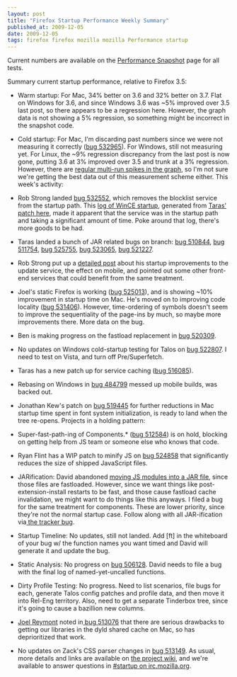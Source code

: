 ```yaml
---
layout: post
title: "Firefox Startup Performance Weekly Summary"
published_at: 2009-12-05
date: 2009-12-05
tags: firefox firefox mozilla mozilla Performance startup
---
```


Current numbers are available on the [Performance  Snapshot](http://graphs.mozilla.org/dashboard/snapshot/) page for all tests.

Summary current startup performance, relative to Firefox 3.5:

*   Warm startup: For Mac, 34% better on 3.6 and 32% better on 3.7. Flat on Windows for 3.6, and since Windows 3.6 was ~5% improved over 3.5 last post, so there appears to be a regression here. However, the graph data is not showing a 5% regression, so something might be incorrect in the snapshot code.
*   Cold startup:  For Mac, I'm discarding past numbers since we were not measuring it correctly ([bug 532965](https://bugzilla.mozilla.org/show_bug.cgi?id=532965)). For  Windows, still not measuring yet. For Linux, the ~9% regression discrepancy from the last post is now gone,  putting 3.6 at 3% improved over 3.5 and trunk at a 3% regression. However, there are [regular multi-run spikes in the graph](http://graphs.mozilla.org/#tests=[{%22test%22:%2255%22,%22branch%22:%2210%22,%22machine%22:%22188%22},{%22test%22:%2255%22,%22branch%22:%2210%22,%22machine%22:%22190%22},{%22test%22:%2255%22,%22branch%22:%2210%22,%22machine%22:%22191%22},{%22test%22:%2255%22,%22branch%22:%2210%22,%22machine%22:%22192%22},{%22test%22:%2255%22,%22branch%22:%2210%22,%22machine%22:%22193%22},{%22test%22:%2255%22,%22branch%22:%2210%22,%22machine%22:%22194%22},{%22test%22:%2255%22,%22branch%22:%2210%22,%22machine%22:%22195%22},{%22test%22:%2255%22,%22branch%22:%2210%22,%22machine%22:%22196%22},{%22test%22:%2255%22,%22branch%22:%2210%22,%22machine%22:%22197%22},{%22test%22:%2255%22,%22branch%22:%2210%22,%22machine%22:%22198%22},{%22test%22:%2255%22,%22branch%22:%2210%22,%22machine%22:%22200%22},{%22test%22:%2255%22,%22branch%22:%2210%22,%22machine%22:%22201%22},{%22test%22:%2255%22,%22branch%22:%2210%22,%22machine%22:%22202%22},{%22test%22:%2255%22,%22branch%22:%2210%22,%22machine%22:%22203%22},{%22test%22:%2255%22,%22branch%22:%2210%22,%22machine%22:%22204%22}]), so I'm not sure we're getting the best data out of this measurement scheme either.
This week's activity:

*   Rob Strong landed [bug 532552](https://bugzilla.mozilla.org/show_bug.cgi?id=532552), which removes the blocklist service from the startup path. This [log of WinCE startup](http://exchangecode.com/robert/work/ce_logs/log.txt), generated from [Taras' patch here](https://bugzilla.mozilla.org/show_bug.cgi?id=470116), made it apparent that the service was in the startup path and taking a significant amount of time. Poke around that log, there's more goods to be had.
*   Taras landed a bunch of JAR related bugs on branch: [bug 510844](https://bugzilla.mozilla.org/show_bug.cgi?id=510844), [bug 511754](https://bugzilla.mozilla.org/show_bug.cgi?id=511754), [bug 525755](https://bugzilla.mozilla.org/show_bug.cgi?id=525755), [bug 523065](https://bugzilla.mozilla.org/show_bug.cgi?id=523065), [bug 521227](https://bugzilla.mozilla.org/show_bug.cgi?id=521227).
*   Rob Strong put up a [detailed  post](http://blog.mozilla.com/rstrong/2009/11/29/the-fastest-code-is-the-code-that-never-runs/ "http://blog.mozilla.com/rstrong/2009/11/29/the-fastest-code-is-the-code-that-never-runs/") about his startup improvements to the  update service, the  effect on mobile, and pointed out some other  front-end services that  could benefit from the same treatment.
*   Joel's static Firefox is working ([bug 525013](https://bugzilla.mozilla.org/show_bug.cgi?id=525013 "https://bugzilla.mozilla.org/show_bug.cgi?id=525013")), and is showing ~10% improvement in  startup time on Mac. He's moved on to improving code locality ([bug 531406](https://bugzilla.mozilla.org/show_bug.cgi?id=531406 "https://bugzilla.mozilla.org/show_bug.cgi?id=531406")). However, time-ordering of symbols  doesn't seem to improve the sequentiality of the page-ins by much, so  maybe more improvements there. More data on the bug.
*   Ben is making progress on the fastload replacement in [bug 520309](https://bugzilla.mozilla.org/show_bug.cgi?id=520309 "https://bugzilla.mozilla.org/show_bug.cgi?id=520309").
*   No updates on Windows cold-startup testing for  Talos on [bug  522807](https://bugzilla.mozilla.org/show_bug.cgi?id=522807). I need to test on Vista, and turn off Pre/Superfetch.
*   Taras has a new patch up for service caching ([bug 516085](https://bugzilla.mozilla.org/show_bug.cgi?id=516085 "https://bugzilla.mozilla.org/show_bug.cgi?id=516085")).
*   Rebasing on Windows in [bug 484799](https://bugzilla.mozilla.org/show_bug.cgi?id=484799 "https://bugzilla.mozilla.org/show_bug.cgi?id=484799") messed up mobile builds, was backed out.
*   Jonathan Kew's patch on [bug        519445](https://bugzilla.mozilla.org/show_bug.cgi?id=519445) for further reductions in Mac startup       time spent in  font system initialization, is ready to land when the tree re-opens.
Projects in a holding pattern:

*   Super-fast-path-ing of Components.* ([bug  512584](https://bugzilla.mozilla.org/show_bug.cgi?id=512584 "https://bugzilla.mozilla.org/show_bug.cgi?id=512584")) is on hold, blocking on getting help from JS team or  someone else who knows that code.
*   Ryan Flint has a WIP patch to minify JS on [bug  524858](https://bugzilla.mozilla.org/show_bug.cgi?id=524858) that significantly reduces the size of shipped JavaScript  files.
*   JARification: David abandoned [moving JS          modules into a JAR file](https://bugzilla.mozilla.org/show_bug.cgi?id=509755), since those files are fastloaded.         However, since we want things like post-extension-install  restarts  to   be     fast, and those cause fastload cache invalidation,  we might   want  to   do   things like this anyways. I filed a bug for  the same   treatment  for     components. These are lower priority,  since they're   not the  normal     startup case. Follow along with all  JAR-ification   via[ the         tracker  bug](https://bugzilla.mozilla.org/show_bug.cgi?id=513027).
*   Startup Timeline: No updates, still not landed. Add [ft] in the        whiteboard of your bug w/ the function names you want timed and David        will generate it and update the bug.
*   Static Analysis: No progress on [bug        506128](https://bugzilla.mozilla.org/show_bug.cgi?id=506128).  David needs to file a bug with the final log of        named-yet-uncalled  functions.
*   Dirty Profile Testing: No progress. Need to list scenarios, file        bugs  for each, generate Talos config patches and profile data, and    then     move  it into Rel-Eng territory. Also, need to get a separate       Tinderbox  tree,  since it's going to cause a bazillion new  columns.
*   [Joel        Reymont](http://wagerlabs.com/) noted in[ bug        513076](https://bugzilla.mozilla.org/show_bug.cgi?id=513076) that there are serious drawbacks to getting our libraries  in       the dyld  shared cache on Mac, so has deprioritized that work.
*   No updates on Zack's CSS parser changes in [bug          513149](https://bugzilla.mozilla.org/show_bug.cgi?id=513149).
As usual, more details and links are  available on [the       project wiki](https://wiki.mozilla.org/Firefox/Projects/Startup_Time_Improvements), and we're available to answer questions in [#startup on irc.mozilla.org](irc://irc.mozilla.org/#startup).